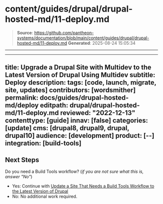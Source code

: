 # content/guides/drupal/drupal-hosted-md/11-deploy.md

> **Source**: https://github.com/pantheon-systems/documentation/blob/main/content/guides/drupal/drupal-hosted-md/11-deploy.md
> **Generated**: 2025-08-24 15:05:34

---

---
title: Upgrade a Drupal Site with Multidev to the Latest Version of Drupal Using Multidev
subtitle: Deploy
description: 
tags: [code, launch, migrate, site, updates]
contributors: [wordsmither]
permalink: docs/guides/drupal-hosted-md/deploy
editpath: drupal/drupal-hosted-md/11-deploy.md
reviewed: "2022-12-13"
contenttype: [guide]
innav: [false]
categories: [update]
cms: [drupal8, drupal9, drupal, drupal10]
audience: [development]
product: [--]
integration: [build-tools]
---

<Partial file="drupal/deploy-live.md" />

## Next Steps

Do you need a Build Tools workflow? (*if you are not sure what this is, answer "No"*)

- Yes: Continue with [Update a Site That Needs a Build Tools Workflow to the Latest Version of Drupal](/guides/drupal-hosted-btworkflow)
- No: No additional work required.
